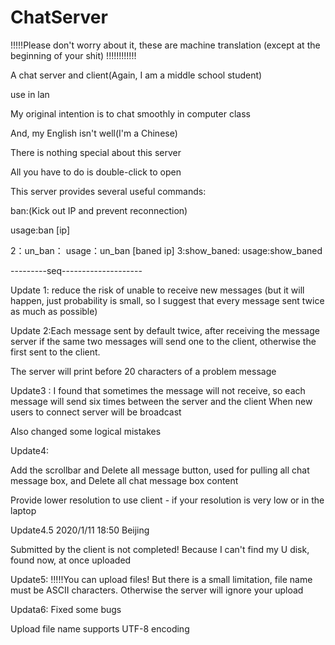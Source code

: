 # ChatServer
!!!!!Please don't worry about it, these are machine translation (except at the beginning of your shit)
!!!!!!!!!!!!

A chat server and client(Again, I am a middle school student)

use in lan

My original intention is to chat smoothly in computer class

And, my English isn't well(I'm a Chinese)

There is nothing special about this server

All you have to do is double-click to open

This server provides several useful commands:

ban:(Kick out IP and prevent reconnection)


usage:ban [ip]

2：un_ban：
usage：un_ban [baned ip]
3:show_baned:
usage:show_baned

---------seq--------------------

Update 1: reduce the risk of unable to receive new messages (but it will happen, just probability is small, so I suggest that every message sent twice as much as possible)

Update 2:Each message sent by default twice, after receiving the message server if the same two messages will send one to the client, otherwise the first sent to the client.


The server will print  before 20 characters of a problem message


Update3 : 
I found that sometimes the message will not receive, so each message will send six times between the server and the client
When new users to connect server will be broadcast

Also changed some logical mistakes


Update4:

Add the scrollbar and Delete all message button, used for pulling all chat message box, and Delete all chat message box content

Provide lower resolution to use client - if your resolution is very low or in the laptop


Update4.5 2020/1/11 18:50 Beijing


Submitted by the client is not completed! Because I can't find my U disk, found now, at once uploaded

Update5:
!!!!!You can upload files!
But there is a small limitation, file name must be ASCII characters. Otherwise the server will ignore your upload

Updata6:
Fixed some bugs

Upload file name supports UTF-8 encoding

